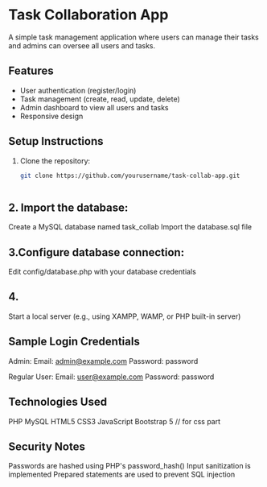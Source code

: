# Task Collaboration App

A simple task management application where users can manage their tasks and admins can oversee all users and tasks.

## Features

- User authentication (register/login)
- Task management (create, read, update, delete)
- Admin dashboard to view all users and tasks
- Responsive design

## Setup Instructions

1. Clone the repository:
   ```bash
   git clone https://github.com/yourusername/task-collab-app.git



## 2. Import the database:
Create a MySQL database named task_collab
Import the database.sql file

## 3.Configure database connection:
Edit config/database.php with your database credentials

## 4. 
Start a local server (e.g., using XAMPP, WAMP, or PHP built-in server)

## Sample Login Credentials


Admin:
Email: admin@example.com
Password: password

Regular User:
Email: user@example.com
Password: password


## Technologies Used

PHP
MySQL
HTML5
CSS3
JavaScript
Bootstrap 5 // for css part 

## Security Notes

Passwords are hashed using PHP's password_hash()
Input sanitization is implemented
Prepared statements are used to prevent SQL injection

